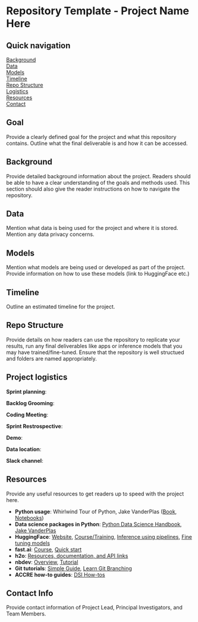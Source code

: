# Repository Template - Project Name Here

## Quick navigation
[Background](#background)  
[Data](#data)  
[Models](#models)  
[Timeline](#timeline)  
[Repo Structure](#repo-structure)  
[Logistics](#project-logistics)  
[Resources](#resources)  
[Contact](#contact-info)

## Goal

Provide a clearly defined goal for the project and what this repository contains. Outline what the final deliverable is and how it can be accessed.

## Background  

Provide detailed background information about the project. Readers should be able to have a clear understanding of the goals and methods used. This section should also give the reader instructions on how to navigate the repository. 

## Data

Mention what data is being used for the project and where it is stored. Mention any data privacy concerns. 

## Models

Mention what models are being used or developed as part of the project. Provide information on how to use these models (link to HuggingFace etc.)

## Timeline

Outline an estimated timeline for the project. 

## Repo Structure 

Provide details on how readers can use the repository to replicate your results, run any final deliverables like apps or inference models that you may have trained/fine-tuned. Ensure that the repository is well structued and folders are named appropriately. 

## Project logistics

**Sprint planning**:  

**Backlog Grooming**:

**Coding Meeting**: 

**Sprint Restrospective**: 

**Demo**:  

**Data location**: 

**Slack channel**: 

## Resources 

Provide any useful resources to get readers up to speed with the project here. 

* **Python usage**: Whirlwind Tour of Python, Jake VanderPlas ([Book](https://learning.oreilly.com/library/view/a-whirlwind-tour/9781492037859/), [Notebooks](https://github.com/jakevdp/WhirlwindTourOfPython))
* **Data science packages in Python**: [Python Data Science Handbook, Jake VanderPlas](https://jakevdp.github.io/PythonDataScienceHandbook/) 
* **HuggingFace**: [Website](https://huggingface.co/transformers/index.html), [Course/Training](https://huggingface.co/course/chapter1), [Inference using pipelines](https://huggingface.co/transformers/task_summary.html), [Fine tuning models](https://huggingface.co/transformers/training.html)
* **fast.ai**: [Course](https://course.fast.ai/), [Quick start](https://docs.fast.ai/quick_start.html)
* **h2o**: [Resources, documentation, and API links](https://docs.h2o.ai/#h2o)
* **nbdev**: [Overview](https://nbdev.fast.ai/), [Tutorial](https://nbdev.fast.ai/tutorial.html)
* **Git tutorials**: [Simple Guide](https://rogerdudler.github.io/git-guide/), [Learn Git Branching](https://learngitbranching.js.org/?locale=en_US)
* **ACCRE how-to guides**: [DSI How-tos](https://github.com/vanderbilt-data-science/how-tos)  

## Contact Info

Provide contact information of Project Lead, Principal Investigators, and Team Members.
